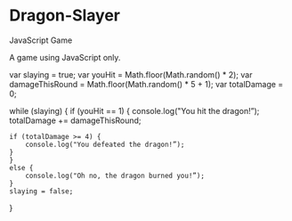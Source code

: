 # Dragon-Slayer
JavaScript Game

A game using JavaScript only. 



var slaying = true;
var youHit = Math.floor(Math.random() * 2);
var damageThisRound = Math.floor(Math.random() * 5 + 1);
var totalDamage = 0;

while (slaying) {
    if (youHit == 1) {
        console.log("You hit the dragon!”);
        totalDamage += damageThisRound;
    
    if (totalDamage >= 4) {
        console.log("You defeated the dragon!”);
    }
    }
    else {
        console.log("Oh no, the dragon burned you!”);
    }
    slaying = false;
}

